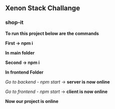 ## Xenon Stack Challange
### shop-it
**To run this project below are the commands**

**First -> npm i** 

**In main folder**

**Second -> npm i** 

**In frontend Folder**

*Go to backend - npm start* -> **server is now online**

*Go to frontend - npm start* -> **client is now online**

**Now our project is online**